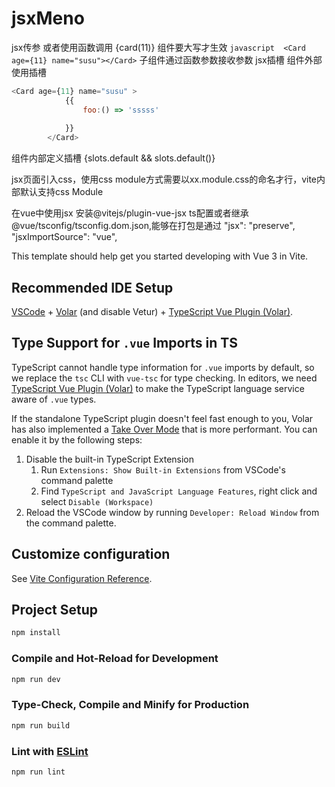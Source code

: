 # jsxMeno 

jsx传参
         或者使用函数调用 
        {card(11)} 
         组件要大写才生效 
       ``` javascript 
       <Card age={11} name="susu"></Card>
       ```
        子组件通过函数参数接收参数
jsx插槽
组件外部使用插槽
``` javascript
<Card age={11} name="susu" >
            {{
                foo:() => 'sssss'
                
            }}
        </Card>
 ```
组件内部定义插槽
 {slots.default && slots.default()}

jsx页面引入css，使用css module方式需要以xx.module.css的命名才行，vite内部默认支持css Module

在vue中使用jsx 安装@vitejs/plugin-vue-jsx
ts配置或者继承@vue/tsconfig/tsconfig.dom.json,能够在打包是通过
 "jsx": "preserve",
    "jsxImportSource": "vue",

This template should help get you started developing with Vue 3 in Vite.

## Recommended IDE Setup

[VSCode](https://code.visualstudio.com/) + [Volar](https://marketplace.visualstudio.com/items?itemName=Vue.volar) (and disable Vetur) + [TypeScript Vue Plugin (Volar)](https://marketplace.visualstudio.com/items?itemName=Vue.vscode-typescript-vue-plugin).

## Type Support for `.vue` Imports in TS

TypeScript cannot handle type information for `.vue` imports by default, so we replace the `tsc` CLI with `vue-tsc` for type checking. In editors, we need [TypeScript Vue Plugin (Volar)](https://marketplace.visualstudio.com/items?itemName=Vue.vscode-typescript-vue-plugin) to make the TypeScript language service aware of `.vue` types.

If the standalone TypeScript plugin doesn't feel fast enough to you, Volar has also implemented a [Take Over Mode](https://github.com/johnsoncodehk/volar/discussions/471#discussioncomment-1361669) that is more performant. You can enable it by the following steps:

1. Disable the built-in TypeScript Extension
    1) Run `Extensions: Show Built-in Extensions` from VSCode's command palette
    2) Find `TypeScript and JavaScript Language Features`, right click and select `Disable (Workspace)`
2. Reload the VSCode window by running `Developer: Reload Window` from the command palette.

## Customize configuration

See [Vite Configuration Reference](https://vitejs.dev/config/).

## Project Setup

```sh
npm install
```

### Compile and Hot-Reload for Development

```sh
npm run dev
```

### Type-Check, Compile and Minify for Production

```sh
npm run build
```

### Lint with [ESLint](https://eslint.org/)

```sh
npm run lint
```
